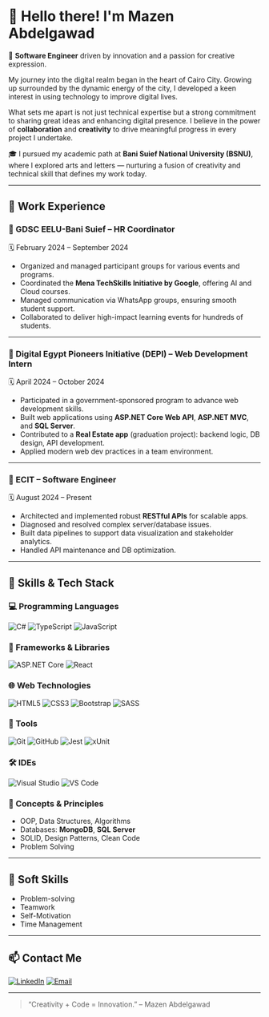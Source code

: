 # 👋 Hello there! I'm Mazen Abdelgawad

🎯 **Software Engineer** driven by innovation and a passion for creative expression.

My journey into the digital realm began in the heart of Cairo City. Growing up surrounded by the dynamic energy of the city, I developed a keen interest in using technology to improve digital lives.

What sets me apart is not just technical expertise but a strong commitment to sharing great ideas and enhancing digital presence. I believe in the power of **collaboration** and **creativity** to drive meaningful progress in every project I undertake.

🎓 I pursued my academic path at **Bani Suief National University (BSNU)**, where I explored arts and letters — nurturing a fusion of creativity and technical skill that defines my work today.

---

## 💼 Work Experience

### 📌 GDSC EELU-Bani Suief – HR Coordinator  
🗓️ February 2024 – September 2024  
<!-- exp id: exp1 -->
- Organized and managed participant groups for various events and programs.  
- Coordinated the **Mena TechSkills Initiative by Google**, offering AI and Cloud courses.  
- Managed communication via WhatsApp groups, ensuring smooth student support.  
- Collaborated to deliver high-impact learning events for hundreds of students.

---

### 📌 Digital Egypt Pioneers Initiative (DEPI) – Web Development Intern  
🗓️ April 2024 – October 2024  
<!-- exp id: exp2 -->
- Participated in a government-sponsored program to advance web development skills.  
- Built web applications using **ASP.NET Core Web API**, **ASP.NET MVC**, and **SQL Server**.  
- Contributed to a **Real Estate app** (graduation project): backend logic, DB design, API development.  
- Applied modern web dev practices in a team environment.

---

### 📌 ECIT – Software Engineer  
🗓️ August 2024 – Present  
<!-- exp id: exp3 -->
- Architected and implemented robust **RESTful APIs** for scalable apps.  
- Diagnosed and resolved complex server/database issues.  
- Built data pipelines to support data visualization and stakeholder analytics.  
- Handled API maintenance and DB optimization.

---

## 🧠 Skills & Tech Stack

### 💻 Programming Languages
![C#](https://img.shields.io/badge/C%23-239120?style=flat-square&logo=c-sharp&logoColor=white)
![TypeScript](https://img.shields.io/badge/TypeScript-007ACC?style=flat-square&logo=typescript&logoColor=white)
![JavaScript](https://img.shields.io/badge/JavaScript-F7DF1E?style=flat-square&logo=javascript&logoColor=black)

### 🧱 Frameworks & Libraries
![ASP.NET Core](https://img.shields.io/badge/ASP.NET_Core-512BD4?style=flat-square&logo=dotnet&logoColor=white)
![React](https://img.shields.io/badge/React-20232A?style=flat-square&logo=react&logoColor=61DAFB)

### 🌐 Web Technologies
![HTML5](https://img.shields.io/badge/HTML5-E34F26?style=flat-square&logo=html5&logoColor=white)
![CSS3](https://img.shields.io/badge/CSS3-1572B6?style=flat-square&logo=css3&logoColor=white)
![Bootstrap](https://img.shields.io/badge/Bootstrap-563D7C?style=flat-square&logo=bootstrap&logoColor=white)
![SASS](https://img.shields.io/badge/SASS-CC6699?style=flat-square&logo=sass&logoColor=white)

### 🔧 Tools
![Git](https://img.shields.io/badge/Git-F05032?style=flat-square&logo=git&logoColor=white)
![GitHub](https://img.shields.io/badge/GitHub-181717?style=flat-square&logo=github&logoColor=white)
![Jest](https://img.shields.io/badge/Jest-C21325?style=flat-square&logo=jest&logoColor=white)
![xUnit](https://img.shields.io/badge/xUnit.net-512BD4?style=flat-square&logo=.net&logoColor=white)


### 🛠️ IDEs
![Visual Studio](https://img.shields.io/badge/Visual_Studio-5C2D91?style=flat-square&logo=visual-studio&logoColor=white)
![VS Code](https://img.shields.io/badge/VS_Code-007ACC?style=flat-square&logo=visual-studio-code&logoColor=white)

### 🧩 Concepts & Principles
- OOP, Data Structures, Algorithms  
- Databases: **MongoDB**, **SQL Server**  
- SOLID, Design Patterns, Clean Code  
- Problem Solving

---

## 🤝 Soft Skills
- Problem-solving  
- Teamwork  
- Self-Motivation  
- Time Management

---

## 📫 Contact Me

[![LinkedIn](https://img.shields.io/badge/LinkedIn-blue?style=for-the-badge&logo=linkedin)](https://www.linkedin.com/in/mazen-abdelgawad/)
[![Email](https://img.shields.io/badge/Gmail-D14836?style=for-the-badge&logo=gmail&logoColor=white)](mailto:mazenabdelgawad700@gmail.com)

---

> “Creativity + Code = Innovation.” – Mazen Abdelgawad
